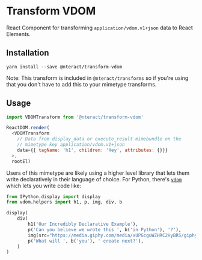 # Transform VDOM

React Component for transforming `application/vdom.v1+json` data to React
Elements.

## Installation

```
yarn install --save @nteract/transform-vdom
```

Note: This transform is included in `@nteract/transforms` so if you're using that
you don't have to add this to your mimetype transforms.

## Usage

```js
import VDOMTransform from '@nteract/transform-vdom'

ReactDOM.render(
  <VDOMTransform
    // Data from display_data or execute_result mimebundle on the
    // mimetype key application/vdom.v1+json
    data={{ tagName: 'h1', children: 'Hey', attributes: {}}}
  >,
  rootEl)
```

Users of this mimetype are likely using a higher level library that lets
them write declaratively in their language of choice. For Python, there's
[`vdom`](https://github.com/nteract/vdom) which lets you write code like:

```python
from IPython.display import display
from vdom.helpers import h1, p, img, div, b

display(
    div(
        h1('Our Incredibly Declarative Example'),
        p('Can you believe we wrote this ', b('in Python'), '?'),
        img(src="https://media.giphy.com/media/xUPGcguWZHRC2HyBRS/giphy.gif"),
        p('What will ', b('you'), ' create next?'),
    )
)
```
